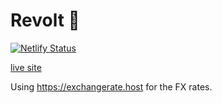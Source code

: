 # Revolt 🚀

[![Netlify Status](https://api.netlify.com/api/v1/badges/ff20f8ab-fa42-4cee-a126-60248eff038a/deploy-status)](https://app.netlify.com/sites/flamboyant-nobel-014840/deploys)

[live site](https://keen-jepsen-a31f2e.netlify.app)

Using https://exchangerate.host for the FX rates.
